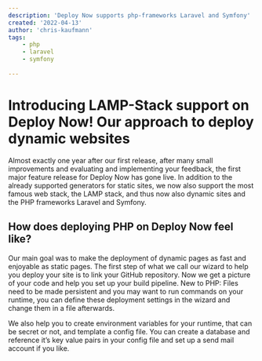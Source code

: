 ```yaml
---
description: 'Deploy Now supports php-frameworks Laravel and Symfony'
created: '2022-04-13'
author: 'chris-kaufmann'
tags:
    - php
    - laravel
    - symfony
    
---
```


# Introducing LAMP-Stack support on Deploy Now! Our approach to deploy dynamic websites 

Almost exactly one year after our first release, after many small improvements and evaluating and implementing your feedback, the first major feature release for Deploy Now has gone live. In addition to the already supported generators for static sites, we now also support the most famous web stack, the LAMP stack, and thus now also dynamic sites and the PHP frameworks Laravel and Symfony.

## How does deploying PHP on Deploy Now feel like?

Our main goal was to make the deployment of dynamic pages as fast and enjoyable as static pages. The first step of what we call our wizard to help you deploy your site is to link your GitHub repository. Now we get a picture of your code and help you set up your build pipeline. New to PHP: Files need to be made persistent and you may want to run commands on your runtime, you can define these deployment settings in the wizard and change them in a file afterwards.

We also help you to create environment variables for your runtime, that can be secret or not, and template a config file. You can create a database and reference it’s key value pairs in your config file and set up a send mail account if you like.
